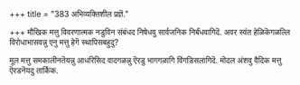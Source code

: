 +++
title = "383 अभिव्यक्तिशील प्रज्ञॆ."

+++
मौखिक मत्तु विवरणात्मक नडुविन संबंधद निषेधवु सार्वजनिक निर्बंधवागिदॆ. अवर स्वंत हेळिकॆगळल्लि विरोधाभासवन्नु एनु मत्तु हेगॆ स्थापिसबहुदु?

मूल मत्तु समकालीनतॆयन्नु आधरिसिद वादगळन्नु ऎरडु भागगळागि विंगडिसलागिदॆ. मॊदल अंशवु वैदिक मत्तु ऎरडनॆयदु तार्किक.

